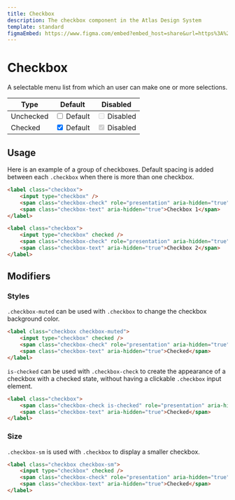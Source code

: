 ```yaml
---
title: Checkbox
description: The checkbox component in the Atlas Design System
template: standard
figmaEmbed: https://www.figma.com/embed?embed_host=share&url=https%3A%2F%2Fwww.figma.com%2Ffile%2FuVA2amRR71yJZ0GS6RI6zL%2F%25F0%259F%258C%259E-Atlas-Design-Library%3Fnode-id%3D855%253A1014"
---
```


# Checkbox

A selectable menu list from which an user can make one or more selections.

<div class="table-wrapper margin-top-xs">
	<table class="table">
		<thead>
			<tr>
				<th>Type</th>
				<th>Default</th>
				<th>Disabled</th>
			</tr>
		</thead>
		<tbody>
			<tr>
				<td>Unchecked</td>
				<td>
					<label class="checkbox">
						<input type="checkbox" />
						<span class="checkbox-check" role="presentation" aria-hidden="true"></span>
						<span class="checkbox-text" aria-hidden="true">Default</span>
					</label>
				</td>
				<td>
					<label class="checkbox">
						<input type="checkbox" disabled />
						<span class="checkbox-check" role="presentation" aria-hidden="true"></span>
						<span class="checkbox-text" aria-hidden="true">Disabled</span>
					</label>
				</td>
			</tr>
			<tr>
				<td>Checked</td>
				<td>
					<label class="checkbox">
						<input type="checkbox" checked />
						<span class="checkbox-check" role="presentation" aria-hidden="true"></span>
						<span class="checkbox-text" aria-hidden="true">Default</span>
					</label>
				</td>
				<td>
					<label class="checkbox">
						<input type="checkbox" disabled checked />
						<span class="checkbox-check" role="presentation" aria-hidden="true"></span>
						<span class="checkbox-text" aria-hidden="true">Disabled</span>
					</label>
				</td>
			</tr>
		</tbody>
	</table>
</div>

## Usage

Here is an example of a group of checkboxes. Default spacing is added between each `.checkbox` when there is more than one checkbox.

```html
<label class="checkbox">
	<input type="checkbox" />
	<span class="checkbox-check" role="presentation" aria-hidden="true"></span>
	<span class="checkbox-text" aria-hidden="true">Checkbox 1</span>
</label>

<label class="checkbox">
	<input type="checkbox" checked />
	<span class="checkbox-check" role="presentation" aria-hidden="true"></span>
	<span class="checkbox-text" aria-hidden="true">Checkbox 2</span>
</label>
```

## Modifiers

### Styles

`.checkbox-muted` can be used with `.checkbox` to change the checkbox background color.

```html
<label class="checkbox checkbox-muted">
	<input type="checkbox" checked />
	<span class="checkbox-check" role="presentation" aria-hidden="true"></span>
	<span class="checkbox-text" aria-hidden="true">Checked</span>
</label>
```

`is-checked` can be used with `.checkbox-check` to create the appearance of a checkbox with a checked state, without having a clickable `.checkbox` input element.

```html
<label class="checkbox">
	<span class="checkbox-check is-checked" role="presentation" aria-hidden="true"></span>
	<span class="checkbox-text" aria-hidden="true">Checked</span>
</label>
```

### Size

`.checkbox-sm` is used with `.checkbox` to display a smaller checkbox.

```html
<label class="checkbox checkbox-sm">
	<input type="checkbox" checked />
	<span class="checkbox-check" role="presentation" aria-hidden="true"></span>
	<span class="checkbox-text" aria-hidden="true">Checked</span>
</label>
```
